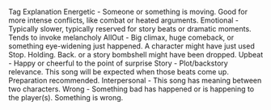 Tag Explanation
Energetic - Someone or something is moving. Good for more intense conflicts, like combat or heated arguments.
Emotional - Typically slower, typically reserved for story beats or dramatic moments. Tends to invoke melancholy
AllOut - Big climax, huge comeback, or something eye-widening just happened. A character might have just used Stop. Holding. Back. or a story bombshell might have been dropped.
Upbeat - Happy or cheerful to the point of surprise
Story - Plot/backstory relevance. This song will be expected when those beats come up. Preparation recommended.
Interpersonal - This song has meaning between two characters.
Wrong - Something bad has happened or is happening to the player(s). Something is wrong.
